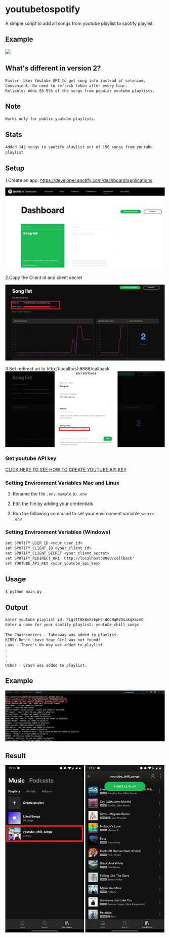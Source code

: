 # youtubetospotify
A simple script to add all songs from youtube playlist to spotify playlist.

## Example
![](imgs/examplerun.gif)

## What's different in version 2?
```
Faster: Uses Youtube API to get song info instead of selenium.
Convenient: No need to refresh token after every hour.
Reliable: Adds 85-95% of the songs from popular youtube playlists.
```

## Note
`Works only for public youtube playlists.`

## Stats
`Added 142 songs to spotify playlist out of 150 songs from youtube playlist`

## Setup
1.Create an app: https://developer.spotify.com/dashboard/applications

![](imgs/setup.png)

2.Copy the Client id and client secret

![](imgs/copy.png)

3.Set redirect uri to http://localhost:8888/callback
![](imgs/redirecturi.png)

### Get youtube API key  
[CLICK HERE TO SEE HOW TO CREATE YOUTUBE API KEY](getkey.md)



### Setting Environment Variables Mac and Linux

1. Rename the file `.env.sample` to `.env`

2. Edit the file by adding your credentials

3. Run the following command to set your environment variable `source .env`


### Setting Environment Variables (Windows)
```
set SPOTIFY_USER_ID <your_user_id>  
set SPOTIFY_CLIENT_ID <your_client_id>  
set SPOTIFY_CLIENT_SECRET <your_client_secret>  
set SPOTIFY_REDIRECT_URI 'http://localhost:8888/callback'  
set YOUTUBE_API_KEY <your_youtube_api_key> 
```

## Usage
`$ python main.py`


## Output
```
Enter youtube playlist id: PLgzTt0k8mXzEpH7-dOCHqRZOsakqXmzmG
Enter a name for your spotify playlist: youtube_chill_songs   

The Chainsmokers - Takeaway was added to playlist.
KIRBY-Don't Leave Your Girl was not found!
Lauv - There's No Way was added to playlist.
.
.
.
Usher - Crash was added to playlist.
```

## Example

![](imgs/playlist.png)

## Result
<img src="imgs/playlistphone.jpg" width="49.5%"> <img src="imgs/playlistsongs.jpg" width="49.5%">


